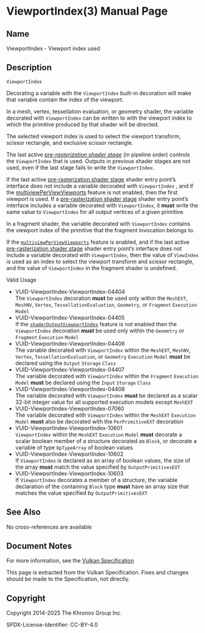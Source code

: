 # ViewportIndex(3) Manual Page

## Name

ViewportIndex - Viewport index used



## [](#_description)Description

`ViewportIndex`

Decorating a variable with the `ViewportIndex` built-in decoration will make that variable contain the index of the viewport.

In a mesh, vertex, tessellation evaluation, or geometry shader, the variable decorated with `ViewportIndex` can be written to with the viewport index to which the primitive produced by that shader will be directed.

The selected viewport index is used to select the viewport transform, scissor rectangle, and exclusive scissor rectangle.

The last active [*pre-rasterization shader stage*](https://registry.khronos.org/vulkan/specs/latest/html/vkspec.html#pipelines-graphics-subsets-pre-rasterization) (in pipeline order) controls the `ViewportIndex` that is used. Outputs in previous shader stages are not used, even if the last stage fails to write the `ViewportIndex`.

If the last active [pre-rasterization shader stage](https://registry.khronos.org/vulkan/specs/latest/html/vkspec.html#pipelines-graphics-subsets-pre-rasterization) shader entry point’s interface does not include a variable decorated with `ViewportIndex` , and if the [multiviewPerViewViewports](https://registry.khronos.org/vulkan/specs/latest/html/vkspec.html#features-multiviewPerViewViewports) feature is not enabled, then the first viewport is used. If a [pre-rasterization shader stage](https://registry.khronos.org/vulkan/specs/latest/html/vkspec.html#pipelines-graphics-subsets-pre-rasterization) shader entry point’s interface includes a variable decorated with `ViewportIndex`, it **must** write the same value to `ViewportIndex` for all output vertices of a given primitive.

In a fragment shader, the variable decorated with `ViewportIndex` contains the viewport index of the primitive that the fragment invocation belongs to.

If the [`multiviewPerViewViewports`](https://registry.khronos.org/vulkan/specs/latest/html/vkspec.html#features-multiviewPerViewViewports) feature is enabled, and if the last active [pre-rasterization shader stage](https://registry.khronos.org/vulkan/specs/latest/html/vkspec.html#pipelines-graphics-subsets-pre-rasterization) shader entry point’s interface does not include a variable decorated with `ViewportIndex`, then the value of `ViewIndex` is used as an index to select the viewport transform and scissor rectangle, and the value of `ViewportIndex` in the fragment shader is undefined.

Valid Usage

- [](#VUID-ViewportIndex-ViewportIndex-04404)VUID-ViewportIndex-ViewportIndex-04404  
  The `ViewportIndex` decoration **must** be used only within the `MeshEXT`, `MeshNV`, `Vertex`, `TessellationEvaluation`, `Geometry`, or `Fragment` `Execution` `Model`
- [](#VUID-ViewportIndex-ViewportIndex-04405)VUID-ViewportIndex-ViewportIndex-04405  
  If the [`shaderOutputViewportIndex`](https://registry.khronos.org/vulkan/specs/latest/html/vkspec.html#features-shaderOutputViewportIndex) feature is not enabled then the `ViewportIndex` decoration **must** be used only within the `Geometry` or `Fragment` `Execution` `Model`
- [](#VUID-ViewportIndex-ViewportIndex-04406)VUID-ViewportIndex-ViewportIndex-04406  
  The variable decorated with `ViewportIndex` within the `MeshEXT`, `MeshNV`, `Vertex`, `TessellationEvaluation`, or `Geometry` `Execution` `Model` **must** be declared using the `Output` `Storage` `Class`
- [](#VUID-ViewportIndex-ViewportIndex-04407)VUID-ViewportIndex-ViewportIndex-04407  
  The variable decorated with `ViewportIndex` within the `Fragment` `Execution` `Model` **must** be declared using the `Input` `Storage` `Class`
- [](#VUID-ViewportIndex-ViewportIndex-04408)VUID-ViewportIndex-ViewportIndex-04408  
  The variable decorated with `ViewportIndex` **must** be declared as a scalar 32-bit integer value for all supported execution models except `MeshEXT`
- [](#VUID-ViewportIndex-ViewportIndex-07060)VUID-ViewportIndex-ViewportIndex-07060  
  The variable decorated with `ViewportIndex` within the `MeshEXT` `Execution` `Model` **must** also be decorated with the `PerPrimitiveEXT` decoration
- [](#VUID-ViewportIndex-ViewportIndex-10601)VUID-ViewportIndex-ViewportIndex-10601  
  `ViewportIndex` within the `MeshEXT` `Execution` `Model` **must** decorate a scalar boolean member of a structure decorated as `Block`, or decorate a variable of type `OpTypeArray` of boolean values
- [](#VUID-ViewportIndex-ViewportIndex-10602)VUID-ViewportIndex-ViewportIndex-10602  
  If `ViewportIndex` is declared as an array of boolean values, the size of the array **must** match the value specified by `OutputPrimitivesEXT`
- [](#VUID-ViewportIndex-ViewportIndex-10603)VUID-ViewportIndex-ViewportIndex-10603  
  If `ViewportIndex` decorates a member of a structure, the variable declaration of the containing `Block` type **must** have an array size that matches the value specified by `OutputPrimitivesEXT`

## [](#_see_also)See Also

No cross-references are available

## [](#_document_notes)Document Notes

For more information, see the [Vulkan Specification](https://registry.khronos.org/vulkan/specs/latest/html/vkspec.html#ViewportIndex)

This page is extracted from the Vulkan Specification. Fixes and changes should be made to the Specification, not directly.

## [](#_copyright)Copyright

Copyright 2014-2025 The Khronos Group Inc.

SPDX-License-Identifier: CC-BY-4.0